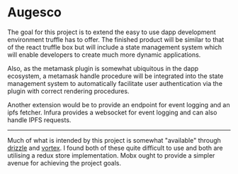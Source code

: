 # Augesco

The goal for this project is to extend the easy to use dapp development environment truffle has to offer. The finished product will be similar to that of the react truffle box but will include a state management system which will enable developers to create much more dynamic applications. 

Also, as the metamask plugin is somewhat ubiquitous in the dapp ecosystem, a metamask handle procedure will be integrated into the state management system to automatically facilitate user authentication via the plugin with correct rendering procedures.

Another extension would be to provide an endpoint for event logging and an ipfs fetcher. Infura provides a websocket for event logging and can also handle IPFS requests.

---

Much of what is intended by this project is somewhat "available" through [drizzle](https://truffleframework.com/boxes/drizzle) and [vortex](https://github.com/Horyus/vortex). I found both of these quite difficult to use and both are utilising a redux store implementation. Mobx ought to provide a simpler avenue for achieving the project goals.
